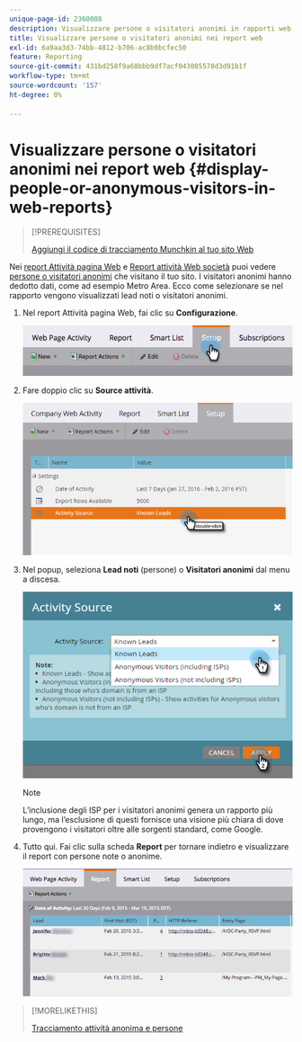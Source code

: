 ```yaml
---
unique-page-id: 2360008
description: Visualizzare persone o visitatori anonimi in rapporti web - Documenti Marketo - Documentazione del prodotto
title: Visualizzare persone o visitatori anonimi nei report web
exl-id: 6a9aa3d3-74bb-4812-b706-ac8b0bcfec50
feature: Reporting
source-git-commit: 431bd258f9a68bbb9df7acf043085578d3d91b1f
workflow-type: tm+mt
source-wordcount: '157'
ht-degree: 0%

---
```


# Visualizzare persone o visitatori anonimi nei report web {#display-people-or-anonymous-visitors-in-web-reports}

>[!PREREQUISITES]
>
>[Aggiungi il codice di tracciamento Munchkin al tuo sito Web](/help/marketo/product-docs/administration/additional-integrations/add-munchkin-tracking-code-to-your-website.md)

Nei [report Attività pagina Web](/help/marketo/product-docs/reporting/basic-reporting/report-types/web-page-activity-report.md) e [Report attività Web società](/help/marketo/product-docs/reporting/basic-reporting/report-types/company-web-activity-report.md) puoi vedere [persone o visitatori anonimi](/help/marketo/product-docs/core-marketo-concepts/smart-lists-and-static-lists/managing-people-in-smart-lists/understanding-anonymous-activity-and-people.md) che visitano il tuo sito. I visitatori anonimi hanno dedotto dati, come ad esempio Metro Area.  Ecco come selezionare se nel rapporto vengono visualizzati lead noti o visitatori anonimi.

1. Nel report Attività pagina Web, fai clic su **Configurazione**.

   ![](assets/image2015-3-10-11-3a43-3a13.png)

1. Fare doppio clic su **Source attività**.

   ![](assets/image2016-2-2-14-3a5-3a59.png)

1. Nel popup, seleziona **Lead noti** (persone) o **Visitatori anonimi** dal menu a discesa.

   ![](assets/image2016-2-2-14-3a7-3a8.png)

   >[!NOTE]
   >
   >L’inclusione degli ISP per i visitatori anonimi genera un rapporto più lungo, ma l’esclusione di questi fornisce una visione più chiara di dove provengono i visitatori oltre alle sorgenti standard, come Google.

1. Tutto qui. Fai clic sulla scheda **Report** per tornare indietro e visualizzare il report con persone note o anonime.

   ![](assets/image2015-3-10-11-3a48-3a36.png)

>[!MORELIKETHIS]
>
>[Tracciamento attività anonima e persone](/help/marketo/product-docs/reporting/basic-reporting/report-activity/tracking-anonymous-activity-and-people.md)
